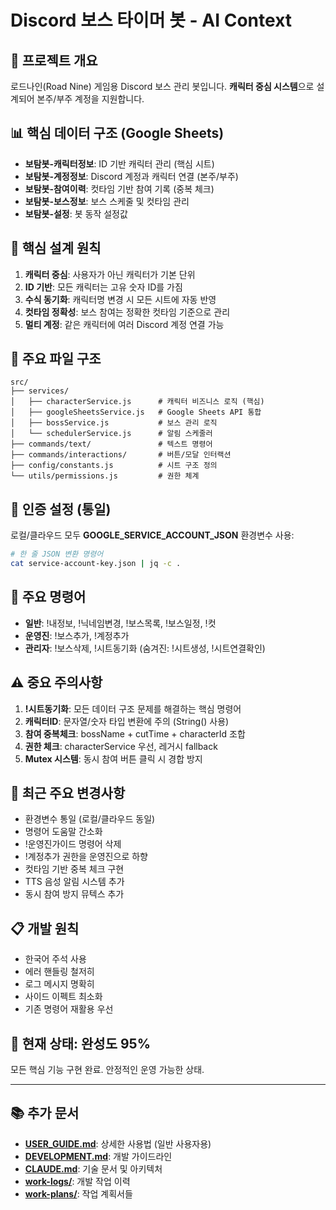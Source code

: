 # Discord 보스 타이머 봇 - AI Context

## 🎯 프로젝트 개요
로드나인(Road Nine) 게임용 Discord 보스 관리 봇입니다. **캐릭터 중심 시스템**으로 설계되어 본주/부주 계정을 지원합니다.

## 📊 핵심 데이터 구조 (Google Sheets)
- **보탐봇-캐릭터정보**: ID 기반 캐릭터 관리 (핵심 시트)
- **보탐봇-계정정보**: Discord 계정과 캐릭터 연결 (본주/부주)
- **보탐봇-참여이력**: 컷타임 기반 참여 기록 (중복 체크)
- **보탐봇-보스정보**: 보스 스케줄 및 컷타임 관리
- **보탐봇-설정**: 봇 동작 설정값

## 🔑 핵심 설계 원칙
1. **캐릭터 중심**: 사용자가 아닌 캐릭터가 기본 단위
2. **ID 기반**: 모든 캐릭터는 고유 숫자 ID를 가짐
3. **수식 동기화**: 캐릭터명 변경 시 모든 시트에 자동 반영
4. **컷타임 정확성**: 보스 참여는 정확한 컷타임 기준으로 관리
5. **멀티 계정**: 같은 캐릭터에 여러 Discord 계정 연결 가능

## 📁 주요 파일 구조
```
src/
├── services/
│   ├── characterService.js      # 캐릭터 비즈니스 로직 (핵심)
│   ├── googleSheetsService.js   # Google Sheets API 통합
│   ├── bossService.js           # 보스 관리 로직
│   └── schedulerService.js      # 알림 스케줄러
├── commands/text/               # 텍스트 명령어
├── commands/interactions/       # 버튼/모달 인터랙션
├── config/constants.js          # 시트 구조 정의
└── utils/permissions.js         # 권한 체계
```

## 💾 인증 설정 (통일)
로컬/클라우드 모두 **GOOGLE_SERVICE_ACCOUNT_JSON** 환경변수 사용:
```bash
# 한 줄 JSON 변환 명령어
cat service-account-key.json | jq -c .
```

## 🔧 주요 명령어
- **일반**: !내정보, !닉네임변경, !보스목록, !보스일정, !컷
- **운영진**: !보스추가, !계정추가
- **관리자**: !보스삭제, !시트동기화 (숨겨진: !시트생성, !시트연결확인)

## ⚠️ 중요 주의사항
1. **!시트동기화**: 모든 데이터 구조 문제를 해결하는 핵심 명령어
2. **캐릭터ID**: 문자열/숫자 타입 변환에 주의 (String() 사용)
3. **참여 중복체크**: bossName + cutTime + characterId 조합
4. **권한 체크**: characterService 우선, 레거시 fallback
5. **Mutex 시스템**: 동시 참여 버튼 클릭 시 경합 방지

## 🚨 최근 주요 변경사항
- 환경변수 통일 (로컬/클라우드 동일)
- 명령어 도움말 간소화
- !운영진가이드 명령어 삭제
- !계정추가 권한을 운영진으로 하향
- 컷타임 기반 중복 체크 구현
- TTS 음성 알림 시스템 추가
- 동시 참여 방지 뮤텍스 추가

## 📋 개발 원칙
- 한국어 주석 사용
- 에러 핸들링 철저히
- 로그 메시지 명확히
- 사이드 이펙트 최소화
- 기존 명령어 재활용 우선

## 🎯 현재 상태: 완성도 95%
모든 핵심 기능 구현 완료. 안정적인 운영 가능한 상태.

---

## 📚 추가 문서
- **[USER_GUIDE.md](USER_GUIDE.md)**: 상세한 사용법 (일반 사용자용)
- **[DEVELOPMENT.md](DEVELOPMENT.md)**: 개발 가이드라인
- **[CLAUDE.md](CLAUDE.md)**: 기술 문서 및 아키텍처
- **[work-logs/](work-logs/)**: 개발 작업 이력
- **[work-plans/](work-plans/)**: 작업 계획서들
